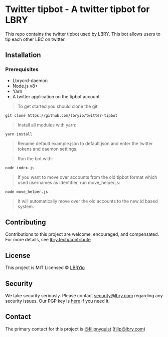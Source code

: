 # Twitter tipbot - A twitter tipbot for LBRY

This repo contains the twitter tipbot used by LBRY. This bot allows users to tip each other LBC on twitter.

## Installation
### Prerequisites
* Lbrycrd-daemon
* Node.js v8+
* Yarn
* A twitter application on the tipbot account

>To get started you should clone the git:
```
git clone https://github.com/lbryio/twitter-tipbot
```
>Install all modules with yarn:
```
yarn install
```
>Rename default.example.json to default.json and enter the twitter tokens and daemon settings.

>Run the bot with:
```
node index.js
```
>If you want to move over accounts from the old tipbot format which used usernames as identifier, run move_helper.js:
```
node move_helper.js
```
>It will automatically move over the old accounts to the new id based system.

## Contributing

Contributions to this project are welcome, encouraged, and compensated. For more details, see [lbry.tech/contribute](https://lbry.tech/contribute)

## License
This project is MIT Licensed &copy; [LBRYio](https://github.com/lbryio)

## Security

We take security seriously. Please contact security@lbry.com regarding any security issues.
Our PGP key is [here](https://keybase.io/lbry/key.asc) if you need it.

## Contact

The primary contact for this project is [@filipnyquist](https://github.com/filipnyquist) (filip@lbry.com)
